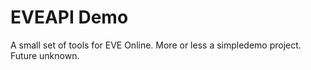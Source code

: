 # EVEAPI Demo
 A small set of tools for EVE Online. More or less a simpledemo project. Future unknown.
